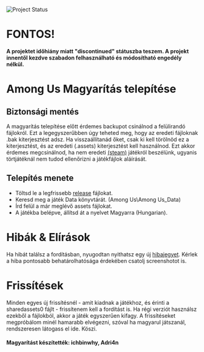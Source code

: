 ![Project Status](https://img.shields.io/badge/status-discontinued-red)

# FONTOS!
**A projektet időhiány miatt "discontinued" státuszba teszem. A projekt innentől kezdve szabadon felhasználható és módosítható engedély nélkül.**

# Among Us Magyarítás telepítése

##  Biztonsági mentés
A magyarítás telepítése előtt érdemes backupot csinálnod a felülirandó fájlokról. Ezt a legegyszerűbben úgy teheted meg, hogy az eredeti fájloknak .bak kiterjesztést adsz. Ha visszaállítanád őket, csak ki kell törölnöd ez a kiterjesztést, és az eredeti (.assets) kiterjesztést kell használnod. Ezt akkor érdemes megcsinálnod, ha nem eredeti [(steam)](https://store.steampowered.com/app/945360/Among_Us/) játékról beszélünk, ugyanis törtjátéknál nem tudod ellenőrizni a játékfájlok aláírását.
##  Telepítés menete
- Töltsd le a legfrissebb [release](https://github.com/ichbinwhy/amongushun/releases) fájlokat.
- Keresd meg a játék Data könyvtárát. (Among Us\Among Us_Data)
- Írd felül a már meglévő assets fájlokat.
- A játékba belépve, állítsd át a nyelvet Magyarra (Hungarian).

# Hibák & Elírások
Ha hibát találsz a fordításban, nyugodtan nyithatsz egy új [hibajegyet](https://github.com/ichbinwhy/amongushun/issues/new). Kérlek a hiba pontosabb behatárolhatósága érdekében csatolj screenshotot is.

# Frissítések
Minden egyes új frissítésnél - amit kiadnak a játékhoz, és érinti a sharedassets0 fájlt - frissítenem kell a fordítást is. Ha régi verziót használsz ezekből a fájlokból, akkor a játék egyszerűen kifagy.
A frissítéseket megpróbálom minél hamarabb elvégezni, szóval ha magyarul játszanál, rendszeresen látogass el ide. Köszi.

#### Magyarítást készítették: ichbinwhy, Adri4n
